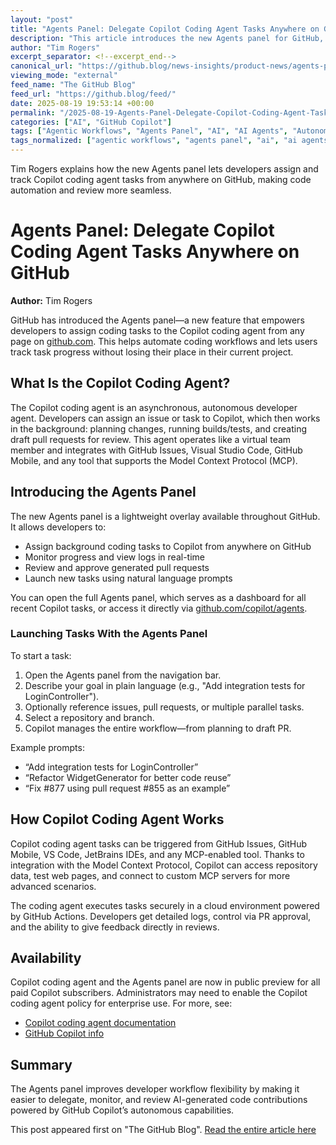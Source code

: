 ```yaml
---
layout: "post"
title: "Agents Panel: Delegate Copilot Coding Agent Tasks Anywhere on GitHub"
description: "This article introduces the new Agents panel for GitHub, allowing developers to delegate coding tasks to the Copilot coding agent from any page. The update details how Copilot automates coding workflows, integrates with various GitHub tools, and tracks task progress in real-time."
author: "Tim Rogers"
excerpt_separator: <!--excerpt_end-->
canonical_url: "https://github.blog/news-insights/product-news/agents-panel-launch-copilot-coding-agent-tasks-anywhere-on-github/"
viewing_mode: "external"
feed_name: "The GitHub Blog"
feed_url: "https://github.blog/feed/"
date: 2025-08-19 19:53:14 +00:00
permalink: "/2025-08-19-Agents-Panel-Delegate-Copilot-Coding-Agent-Tasks-Anywhere-on-GitHub.html"
categories: ["AI", "GitHub Copilot"]
tags: ["Agentic Workflows", "Agents Panel", "AI", "AI Agents", "Autonomous Developer Agent", "Background Coding Tasks", "Copilot Coding Agent", "Generative AI", "GitHub Copilot", "GitHub Mobile", "MCP", "MCP Server", "News", "News & Insights", "Product", "Pull Requests", "Task Delegation", "VS Code Integration", "Workflow Automation"]
tags_normalized: ["agentic workflows", "agents panel", "ai", "ai agents", "autonomous developer agent", "background coding tasks", "copilot coding agent", "generative ai", "github copilot", "github mobile", "mcp", "mcp server", "news", "news and insights", "product", "pull requests", "task delegation", "vs code integration", "workflow automation"]
---
```


Tim Rogers explains how the new Agents panel lets developers assign and track Copilot coding agent tasks from anywhere on GitHub, making code automation and review more seamless.<!--excerpt_end-->

# Agents Panel: Delegate Copilot Coding Agent Tasks Anywhere on GitHub

**Author:** Tim Rogers

GitHub has introduced the Agents panel—a new feature that empowers developers to assign coding tasks to the Copilot coding agent from any page on [github.com](http://github.com). This helps automate coding workflows and lets users track task progress without losing their place in their current project.

## What Is the Copilot Coding Agent?

The Copilot coding agent is an asynchronous, autonomous developer agent. Developers can assign an issue or task to Copilot, which then works in the background: planning changes, running builds/tests, and creating draft pull requests for review. This agent operates like a virtual team member and integrates with GitHub Issues, Visual Studio Code, GitHub Mobile, and any tool that supports the Model Context Protocol (MCP).

## Introducing the Agents Panel

The new Agents panel is a lightweight overlay available throughout GitHub. It allows developers to:

- Assign background coding tasks to Copilot from anywhere on GitHub
- Monitor progress and view logs in real-time
- Review and approve generated pull requests
- Launch new tasks using natural language prompts

You can open the full Agents panel, which serves as a dashboard for all recent Copilot tasks, or access it directly via [github.com/copilot/agents](https://github.com/copilot/agents).

### Launching Tasks With the Agents Panel

To start a task:

1. Open the Agents panel from the navigation bar.
2. Describe your goal in plain language (e.g., "Add integration tests for LoginController").
3. Optionally reference issues, pull requests, or multiple parallel tasks.
4. Select a repository and branch.
5. Copilot manages the entire workflow—from planning to draft PR.

Example prompts:

- “Add integration tests for LoginController”
- “Refactor WidgetGenerator for better code reuse”
- “Fix #877 using pull request #855 as an example”

## How Copilot Coding Agent Works

Copilot coding agent tasks can be triggered from GitHub Issues, GitHub Mobile, VS Code, JetBrains IDEs, and any MCP-enabled tool. Thanks to integration with the Model Context Protocol, Copilot can access repository data, test web pages, and connect to custom MCP servers for more advanced scenarios.

The coding agent executes tasks securely in a cloud environment powered by GitHub Actions. Developers get detailed logs, control via PR approval, and the ability to give feedback directly in reviews.

## Availability

Copilot coding agent and the Agents panel are now in public preview for all paid Copilot subscribers. Administrators may need to enable the Copilot coding agent policy for enterprise use. For more, see:

- [Copilot coding agent documentation](https://docs.github.com/en/copilot/concepts/coding-agent/coding-agent)
- [GitHub Copilot info](https://github.com/features/copilot)

## Summary

The Agents panel improves developer workflow flexibility by making it easier to delegate, monitor, and review AI-generated code contributions powered by GitHub Copilot’s autonomous capabilities.

This post appeared first on "The GitHub Blog". [Read the entire article here](https://github.blog/news-insights/product-news/agents-panel-launch-copilot-coding-agent-tasks-anywhere-on-github/)

